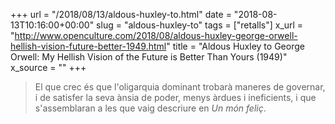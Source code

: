 +++
url = "/2018/08/13/aldous-huxley-to.html"
date = "2018-08-13T10:16:00+00:00"
slug = "aldous-huxley-to"
tags = ["retalls"]
x_url = "http://www.openculture.com/2018/08/aldous-huxley-george-orwell-hellish-vision-future-better-1949.html"
title = "Aldous Huxley to George Orwell: My Hellish Vision of the Future is Better Than Yours (1949)"
x_source = ""
+++


> El que crec és que l'oligarquia dominant trobarà maneres de governar, i de satisfer la seva ànsia de poder, menys àrdues i ineficients, i que s'assemblaran a les que vaig descriure en *Un món feliç*.

